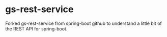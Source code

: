 # gs-rest-service

Forked gs-rest-service from spring-boot github to understand a little bit of the REST API for spring-boot.
